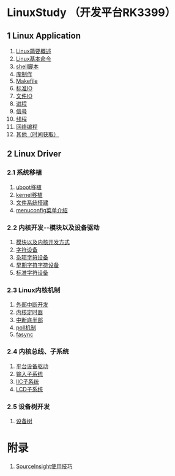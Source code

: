 <!--
 * @Description: In User Settings Edit
 * @Author: your name
 * @Date: 2019-09-15 22:58:56
 * @LastEditTime: 2019-10-22 09:53:19
 * @LastEditors: Please set LastEditors
 -->
# LinuxStudy （开发平台RK3399）
## 1 Linux Application  

1. [Linux简要概述](https://github.com/TimChanCHN/LinuxStudy/blob/master/1LinuxApplication/Linux%E7%AE%80%E8%A6%81%E6%A6%82%E8%BF%B0.md)  
2. [Linux基本命令](https://github.com/TimChanCHN/LinuxStudy/blob/master/1LinuxApplication/Linux%E5%9F%BA%E6%9C%AC%E5%91%BD%E4%BB%A4.md) 
3. [shell脚本](https://github.com/TimChanCHN/LinuxStudy/blob/master/1LinuxApplication/shell%E8%84%9A%E6%9C%AC.md) 
4. [库制作](https://github.com/TimChanCHN/LinuxStudy/blob/master/1LinuxApplication/%E5%BA%93%E5%88%B6%E4%BD%9C.md) 
5. [Makefile](https://github.com/TimChanCHN/LinuxStudy/blob/master/1LinuxApplication/Makefile.md) 
6. [标准IO](https://github.com/TimChanCHN/LinuxStudy/blob/master/1LinuxApplication/%E6%A0%87%E5%87%86IO.md) 
7. [文件IO](https://github.com/TimChanCHN/LinuxStudy/blob/master/1LinuxApplication/%E6%96%87%E4%BB%B6IO.md) 
8. [进程](https://github.com/TimChanCHN/LinuxStudy/blob/master/1LinuxApplication/%E8%BF%9B%E7%A8%8B.md) 
9. [信号](https://github.com/TimChanCHN/LinuxStudy/blob/master/1LinuxApplication/%E4%BF%A1%E5%8F%B7.md) 
10. [线程](https://github.com/TimChanCHN/LinuxStudy/blob/master/1LinuxApplication/%E7%BA%BF%E7%A8%8B.md) 
11. [网络编程](https://github.com/TimChanCHN/LinuxStudy/blob/master/1LinuxApplication/%E7%BD%91%E7%BB%9C%E7%BC%96%E7%A8%8B.md) 
12. [其他（时间获取）](https://github.com/TimChanCHN/LinuxStudy/blob/master/1LinuxApplication/%E5%85%B6%E4%BB%96%EF%BC%88%E6%97%B6%E9%97%B4%E8%8E%B7%E5%8F%96)

## 2 Linux Driver
### 2.1 系统移植

1. [uboot移植](https://github.com/TimChanCHN/LinuxStudy/blob/master/2LinuxDriver/1%E7%B3%BB%E7%BB%9F%E7%A7%BB%E6%A4%8D/1uboot%E7%A7%BB%E6%A4%8D.md) 
1. [kernel移植](https://github.com/TimChanCHN/LinuxStudy/blob/master/2LinuxDriver/1%E7%B3%BB%E7%BB%9F%E7%A7%BB%E6%A4%8D/2kernel%E7%A7%BB%E6%A4%8D.md) 
1. [文件系统搭建](https://github.com/TimChanCHN/LinuxStudy/blob/master/2LinuxDriver/1%E7%B3%BB%E7%BB%9F%E7%A7%BB%E6%A4%8D/3%E6%96%87%E4%BB%B6%E7%B3%BB%E7%BB%9F%E6%90%AD%E5%BB%BA.md) 
2. [menuconfig菜单介绍](https://github.com/TimChanCHN/LinuxStudy/blob/master/2LinuxDriver/1%E7%B3%BB%E7%BB%9F%E7%A7%BB%E6%A4%8D/4menuconfig%E4%BB%8B%E7%BB%8D.md) 

###  2.2 内核开发--模块以及设备驱动
1. [模块以及内核开发方式](https://github.com/TimChanCHN/LinuxStudy/blob/master/2LinuxDriver/2%E8%AE%BE%E5%A4%87%E9%A9%B1%E5%8A%A8%E7%BC%96%E7%A8%8B/1%E6%A8%A1%E5%9D%97%E4%BB%A5%E5%8F%8A%E5%86%85%E6%A0%B8%E5%BC%80%E5%8F%91%E6%96%B9%E5%BC%8F.md) 
2. [字符设备](https://github.com/TimChanCHN/LinuxStudy/blob/master/2LinuxDriver/2%E8%AE%BE%E5%A4%87%E9%A9%B1%E5%8A%A8%E7%BC%96%E7%A8%8B/2%E5%AD%97%E7%AC%A6%E8%AE%BE%E5%A4%87.md) 
3. [杂项字符设备](https://github.com/TimChanCHN/LinuxStudy/blob/master/2LinuxDriver/2%E8%AE%BE%E5%A4%87%E9%A9%B1%E5%8A%A8%E7%BC%96%E7%A8%8B/3%E6%9D%82%E9%A1%B9%E5%AD%97%E7%AC%A6%E8%AE%BE%E5%A4%87.md) 
4. [早期字符字符设备](https://github.com/TimChanCHN/LinuxStudy/blob/master/2LinuxDriver/2%E8%AE%BE%E5%A4%87%E9%A9%B1%E5%8A%A8%E7%BC%96%E7%A8%8B/4%E6%97%A9%E6%9C%9F%E5%AD%97%E7%AC%A6%E8%AE%BE%E5%A4%87.md) 
5. [标准字符设备](https://github.com/TimChanCHN/LinuxStudy/blob/master/2LinuxDriver/2%E8%AE%BE%E5%A4%87%E9%A9%B1%E5%8A%A8%E7%BC%96%E7%A8%8B/5%E6%A0%87%E5%87%86%E5%AD%97%E7%AC%A6%E8%AE%BE%E5%A4%87.md) 

### 2.3 Linux内核机制
1. [外部中断开发](https://github.com/TimChanCHN/LinuxStudy/blob/master/2LinuxDriver/3%E5%86%85%E6%A0%B8%E6%9C%BA%E5%88%B6/1%E5%A4%96%E9%83%A8%E4%B8%AD%E6%96%AD.md)
2. [内核定时器](https://github.com/TimChanCHN/LinuxStudy/blob/master/2LinuxDriver/3%E5%86%85%E6%A0%B8%E6%9C%BA%E5%88%B6/2%E5%86%85%E6%A0%B8%E5%AE%9A%E6%97%B6%E5%99%A8.md)
3. [中断底半部](https://github.com/TimChanCHN/LinuxStudy/blob/master/2LinuxDriver/3%E5%86%85%E6%A0%B8%E6%9C%BA%E5%88%B6/3%E4%B8%AD%E6%96%AD%E5%BA%95%E5%8D%8A%E9%83%A8.md)
4. [poll机制](https://github.com/TimChanCHN/LinuxStudy/blob/master/2LinuxDriver/3%E5%86%85%E6%A0%B8%E6%9C%BA%E5%88%B6/4poll%E8%BD%AE%E8%AF%A2.md)
5. [fasync](https://github.com/TimChanCHN/LinuxStudy/blob/master/2LinuxDriver/3%E5%86%85%E6%A0%B8%E6%9C%BA%E5%88%B6/5fasync%E6%9C%BA%E5%88%B6.md)

### 2.4 内核总线、子系统
1. [平台设备驱动](https://github.com/TimChanCHN/LinuxStudy/blob/master/2LinuxDriver/4%E5%86%85%E6%A0%B8%E6%80%BB%E7%BA%BF%E3%80%81%E5%AD%90%E7%B3%BB%E7%BB%9F/1%E5%B9%B3%E5%8F%B0%E8%AE%BE%E5%A4%87%E9%A9%B1%E5%8A%A8.md)
2. [输入子系统](https://github.com/TimChanCHN/LinuxStudy/blob/master/2LinuxDriver/4%E5%86%85%E6%A0%B8%E6%80%BB%E7%BA%BF%E3%80%81%E5%AD%90%E7%B3%BB%E7%BB%9F/2%E8%BE%93%E5%85%A5%E5%AD%90%E7%B3%BB%E7%BB%9F.md)
3. [IIC子系统](https://github.com/TimChanCHN/LinuxStudy/blob/master/2LinuxDriver/4%E5%86%85%E6%A0%B8%E6%80%BB%E7%BA%BF%E3%80%81%E5%AD%90%E7%B3%BB%E7%BB%9F/3IIC%E5%AD%90%E7%B3%BB%E7%BB%9F.md)
4. [LCD子系统](https://github.com/TimChanCHN/LinuxStudy/blob/master/2LinuxDriver/4%E5%86%85%E6%A0%B8%E6%80%BB%E7%BA%BF%E3%80%81%E5%AD%90%E7%B3%BB%E7%BB%9F/4LCD%E9%A9%B1%E5%8A%A8.md)

### 2.5 设备树开发
1. [设备树](https://github.com/TimChanCHN/LinuxStudy/blob/master/2LinuxDriver/5%E8%AE%BE%E5%A4%87%E6%A0%91%E5%BC%80%E5%8F%91%E3%80%81%E9%A9%B1%E5%8A%A8%E7%A7%BB%E6%A4%8D%E3%80%81%E4%BA%A7%E5%93%81%E5%8F%91%E5%B8%83%E3%80%81%E9%A1%B9%E7%9B%AE%E5%BC%80%E5%8F%91/1%E8%AE%BE%E5%A4%87%E6%A0%91.md)

# 附录
1. [SourceInsight使用技巧](https://github.com/TimChanCHN/LinuxStudy/blob/master/%E9%99%84%E5%BD%95/SourceInsight%E4%BD%BF%E7%94%A8%E6%8A%80%E5%B7%A7.md)
